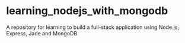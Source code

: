 # learning_nodejs_with_mongodb
A repository for learning to build a full-stack application using Node.js, Express, Jade and MongoDB